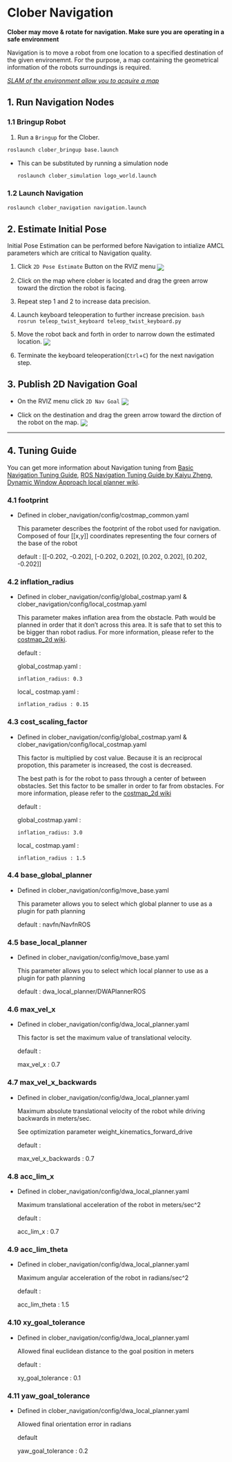# Clober Navigation
**Clober may move & rotate for navigation. Make sure you are operating in a safe environment**

Navigation is to move a robot from one location to a specified destination of the given environemnt. For the purpose, a map containing the geometrical information of the robots surroundings is required.

[*SLAM of the environment allow you to acquire a map*](https://github.com/clobot-git/clober/tree/noetic-devel/clober_slam)

## 1. Run Navigation Nodes
### 1.1 Bringup Robot
1. Run a `Bringup` for the Clober.
  ```bash
  roslaunch clober_bringup base.launch
  ```
- This can be substituted by running a simulation node
  ```bash
  roslaunch clober_simulation logo_world.launch
  ```

### 1.2 Launch Navigation
```bash
roslaunch clober_navigation navigation.launch
```

## 2. Estimate Initial Pose
Initial Pose Estimation can be performed before Navigation to intialize AMCL parameters which are critical to Navigation quality. 
  1. Click `2D Pose Estimate` Button on the RVIZ menu
    <img align="center" src="https://github.com/clobot-git/testrobot/blob/noetic-devel/images/2d_pose_estimate.png">

  2. Click on the map where clober is located and drag the green arrow toward the dirction the robot is facing.

  3. Repeat step 1 and 2 to increase data precision.

  4. Launch keyboard teleoperation to further increase precision.
    ```bash
    rosrun teleop_twist_keyboard teleop_twist_keyboard.py
    ```

  5. Move the robot back and forth in order to narrow down the estimated location.
    [<img align="center" src="https://github.com/clobot-git/testrobot/blob/noetic-devel/gifs/clober_amcl.gif">](https://youtube.com)

  6. Terminate the keyboard teleoperation(`Ctrl`+`C`) for the next navigation step. 

## 3. Publish 2D Navigation Goal
- On the RVIZ menu click `2D Nav Goal`
  <img align="center" src="https://github.com/clobot-git/testrobot/blob/noetic-devel/images/2d_nav_goal.png">

- Click on the destination and drag the green arrow toward the dirction of the robot on the map.
  [<img align="center" src="https://github.com/clobot-git/testrobot/blob/noetic-devel/gifs/clober_navigation.gif">](https://youtube.com/)


---

## 4. Tuning Guide
You can get more information about Navigation tuning from [Basic Navigation Tuning Guide](http://wiki.ros.org/navigation/Tutorials/Navigation%20Tuning%20Guide), [ROS Navigation Tuning Guide by Kaiyu Zheng](https://kaiyuzheng.me/documents/navguide.pdf), [Dynamic Window Approach local planner wiki](http://wiki.ros.org/dwa_local_planner).

### 4.1 footprint
- Defined in clober_navigation/config/costmap_common.yaml

  This parameter describes the footprint of the robot used for navigation. Composed of four [[x,y]] coordinates representing the four corners of the base of the robot

  default : [[-0.202, -0.202], [-0.202, 0.202], [0.202, 0.202], [0.202, -0.202]] 

### 4.2 inflation_radius
- Defined in clober_navigation/config/global_costmap.yaml & clober_navigation/config/local_costmap.yaml

  This parameter makes inflation area from the obstacle. Path would be planned in order that it don’t across this area. It is safe that to set this to be bigger than robot radius. For more information, please refer to the [costmap_2d wiki](http://wiki.ros.org/costmap_2d).

  default :

    global_costmap.yaml : 

      inflation_radius: 0.3
    
    local_ costmap.yaml :
    
      inflation_radius : 0.15


### 4.3 cost_scaling_factor
- Defined in clober_navigation/config/global_costmap.yaml & clober_navigation/config/local_costmap.yaml

  This factor is multiplied by cost value. Because it is an reciprocal propotion, this parameter is increased, the cost is decreased.

  The best path is for the robot to pass through a center of between obstacles. Set this factor to be smaller in order to far from obstacles. For more information, please refer to the [costmap_2d wiki](http://wiki.ros.org/costmap_2d)

  default :

    global_costmap.yaml : 

      inflation_radius: 3.0
    
    local_ costmap.yaml :
    
      inflation_radius : 1.5


### 4.4 base_global_planner
- Defined in clober_navigation/config/move_base.yaml
  
  This parameter allows you to select which global planner to use as a plugin for path planning

  default : navfn/NavfnROS


### 4.5 base_local_planner
- Defined in clober_navigation/config/move_base.yaml
  
  This parameter allows you to select which local planner to use as a plugin for path planning

  default : dwa_local_planner/DWAPlannerROS


### 4.6 max_vel_x
- Defined in clober_navigation/config/dwa_local_planner.yaml

  This factor is set the maximum value of translational velocity.

  default : 
    
    max_vel_x : 0.7


### 4.7 max_vel_x_backwards
- Defined in clober_navigation/config/dwa_local_planner.yaml

  Maximum absolute translational velocity of the robot while driving backwards in meters/sec. 
  
  See optimization parameter weight_kinematics_forward_drive

  default : 
  
    max_vel_x_backwards : 0.7


### 4.8 acc_lim_x
- Defined in clober_navigation/config/dwa_local_planner.yaml
  
  Maximum translational acceleration of the robot in meters/sec^2

  default : 
  
    acc_lim_x : 0.7


### 4.9 acc_lim_theta
- Defined in clober_navigation/config/dwa_local_planner.yaml
  
  Maximum angular acceleration of the robot in radians/sec^2

  default : 
  
    acc_lim_theta : 1.5


### 4.10 xy_goal_tolerance
- Defined in clober_navigation/config/dwa_local_planner.yaml
  
  Allowed final euclidean distance to the goal position in meters

  default : 
    
    xy_goal_tolerance : 0.1


### 4.11 yaw_goal_tolerance
- Defined in clober_navigation/config/dwa_local_planner.yaml
  
  Allowed final orientation error in radians

  default 
  
    yaw_goal_tolerance : 0.2